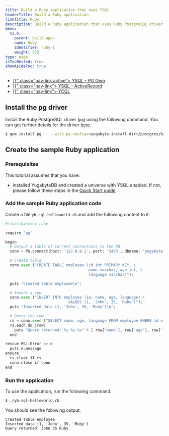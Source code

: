 ```yaml
---
title: Build a Ruby application that uses YSQL
headerTitle: Build a Ruby application
linkTitle: Ruby
description: Build a Ruby application that uses Ruby PostgreSQL driver and YSQL.
menu:
  v2.6:
    parent: build-apps
    name: Ruby
    identifier: ruby-1
    weight: 553
type: page
isTocNested: true
showAsideToc: true
---
```


<ul class="nav nav-tabs-alt nav-tabs-yb">
  <li >
    <a href="{{< relref "./ysql-pg.md" >}}" class="nav-link active">
      <i class="icon-postgres" aria-hidden="true"></i>
      YSQL - PG Gem
    </a>
  </li>
  <li >
    <a href="{{< relref "./ysql-rails-activerecord.md" >}}" class="nav-link">
      <i class="icon-postgres" aria-hidden="true"></i>
      YSQL - ActiveRecord
    </a>
  </li>
  <li>
    <a href="{{< relref "./ycql.md" >}}" class="nav-link">
      <i class="icon-cassandra" aria-hidden="true"></i>
      YCQL
    </a>
  </li>
</ul>

## Install the pg driver

Install the Ruby PostgreSQL driver (`pg`) using the following command. You can get further details for the driver [here](https://bitbucket.org/ged/ruby-pg/wiki/Home).

```sh
$ gem install pg -- --with-pg-config=<yugabyte-install-dir>/postgres/bin/pg_config
```

## Create the sample Ruby application

### Prerequisites

This tutorial assumes that you have:

- installed YugabyteDB and created a universe with YSQL enabled. If not, please follow these steps in the [Quick Start guide](../../../../quick-start/install/macos/).

### Add the sample Ruby application code

Create a file `yb-sql-helloworld.rb` and add the following content to it.

```python
#!/usr/bin/env ruby

require 'pg'

begin
  # Output a table of current connections to the DB
  conn = PG.connect(host: '127.0.0.1', port: '5433', dbname: 'yugabyte', user: 'yugabyte', password: 'yugabyte')

  # Create table
  conn.exec ("CREATE TABLE employee (id int PRIMARY KEY, \
                                     name varchar, age int, \
                                     language varchar)");

  puts "Created table employee\n";

  # Insert a row
  conn.exec ("INSERT INTO employee (id, name, age, language) \
                            VALUES (1, 'John', 35, 'Ruby')");
  puts "Inserted data (1, 'John', 35, 'Ruby')\n";

  # Query the row
  rs = conn.exec ("SELECT name, age, language FROM employee WHERE id = 1");
  rs.each do |row|
    puts "Query returned: %s %s %s" % [ row['name'], row['age'], row['language'] ]
  end

rescue PG::Error => e
  puts e.message
ensure
  rs.clear if rs
  conn.close if conn
end
```

### Run the application

To use the application, run the following command:

```sh
$ ./yb-sql-helloworld.rb
```

You should see the following output.

```output
Created table employee
Inserted data (1, 'John', 35, 'Ruby')
Query returned: John 35 Ruby
```
